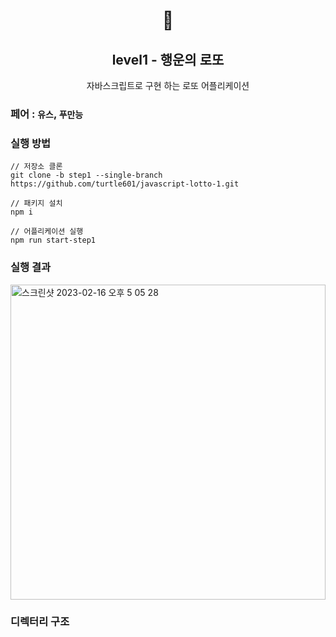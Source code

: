 <h1 align="middle">🎱</h1>
<h2 align="middle">level1 - 행운의 로또</h2>
<p align="middle">자바스크립트로 구현 하는 로또 어플리케이션</p>

### 페어 : `유스`, `푸만능`

### 실행 방법

```
// 저장소 클론
git clone -b step1 --single-branch https://github.com/turtle601/javascript-lotto-1.git

// 패키지 설치
npm i

// 어플리케이션 실행
npm run start-step1

```

### 실행 결과

<img width="504" alt="스크린샷 2023-02-16 오후 5 05 28" src="https://user-images.githubusercontent.com/78203399/219304614-ed7664a8-ec81-4087-98ae-fa71ee8537c9.png">

### 디렉터리 구조
